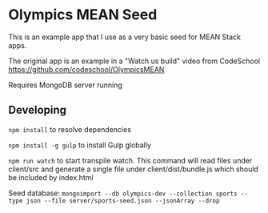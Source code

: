 # Olympics MEAN Seed

This is an example app that I use as a very basic seed for MEAN Stack apps.

The original app is an example in a "Watch us build" video from CodeSchool
https://github.com/codeschool/OlympicsMEAN

Requires MongoDB server running

## Developing

```npm install``` to resolve dependencies

```npm install -g gulp``` to install Gulp globally

```npm run watch``` to start transpile watch. This command will read files under client/src and generate a single file under client/dist/bundle.js which should be included by index.html

Seed database: ```mongoimport --db olympics-dev --collection sports --type json --file server/sports-seed.json --jsonArray --drop```
